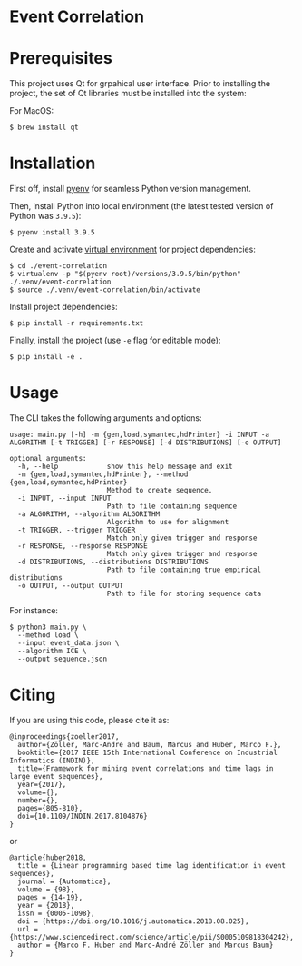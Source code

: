 Event Correlation
=================

# Prerequisites

This project uses Qt for grpahical user interface. Prior to installing the project, the set of Qt libraries must be installed into the system:

For MacOS:

```
$ brew install qt
```

# Installation

First off, install [pyenv](https://github.com/pyenv/pyenv) for seamless Python version management.

Then, install Python into local environment (the latest tested version of Python was `3.9.5`):

```
$ pyenv install 3.9.5
```

Create and activate [virtual environment](https://docs.python-guide.org/dev/virtualenvs/#lower-level-virtualenv) for project dependencies:

```
$ cd ./event-correlation
$ virtualenv -p "$(pyenv root)/versions/3.9.5/bin/python" ./.venv/event-correlation
$ source ./.venv/event-correlation/bin/activate
```

Install project dependencies:

```
$ pip install -r requirements.txt
```

Finally, install the project (use `-e` flag for editable mode):

```
$ pip install -e .
```

# Usage

The CLI takes the following arguments and options:

```
usage: main.py [-h] -m {gen,load,symantec,hdPrinter} -i INPUT -a ALGORITHM [-t TRIGGER] [-r RESPONSE] [-d DISTRIBUTIONS] [-o OUTPUT]

optional arguments:
  -h, --help            show this help message and exit
  -m {gen,load,symantec,hdPrinter}, --method {gen,load,symantec,hdPrinter}
                        Method to create sequence.
  -i INPUT, --input INPUT
                        Path to file containing sequence
  -a ALGORITHM, --algorithm ALGORITHM
                        Algorithm to use for alignment
  -t TRIGGER, --trigger TRIGGER
                        Match only given trigger and response
  -r RESPONSE, --response RESPONSE
                        Match only given trigger and response
  -d DISTRIBUTIONS, --distributions DISTRIBUTIONS
                        Path to file containing true empirical distributions
  -o OUTPUT, --output OUTPUT
                        Path to file for storing sequence data
```

For instance:

```
$ python3 main.py \
  --method load \
  --input event_data.json \
  --algorithm ICE \
  --output sequence.json
```

# Citing

If you are using this code, please cite it as:

```
@inproceedings{zoeller2017,
  author={Zöller, Marc-Andre and Baum, Marcus and Huber, Marco F.},
  booktitle={2017 IEEE 15th International Conference on Industrial Informatics (INDIN)},
  title={Framework for mining event correlations and time lags in large event sequences},
  year={2017},
  volume={},
  number={},
  pages={805-810},
  doi={10.1109/INDIN.2017.8104876}
}
```

or

```
@article{huber2018,
  title = {Linear programming based time lag identification in event sequences},
  journal = {Automatica},
  volume = {98},
  pages = {14-19},
  year = {2018},
  issn = {0005-1098},
  doi = {https://doi.org/10.1016/j.automatica.2018.08.025},
  url = {https://www.sciencedirect.com/science/article/pii/S0005109818304242},
  author = {Marco F. Huber and Marc-André Zöller and Marcus Baum}
}
```
